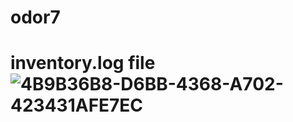 # odor7
# inventory.log file ![4B9B36B8-D6BB-4368-A702-423431AFE7EC](https://github.com/user-attachments/assets/fb2312b5-2fae-4677-8c55-8d397836ccfb)
